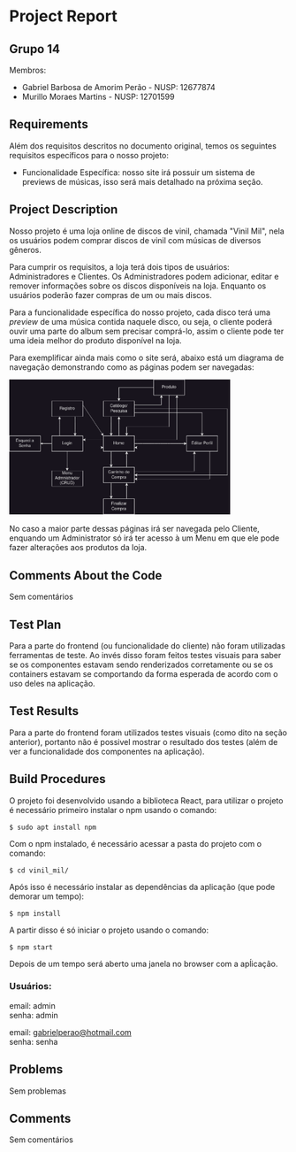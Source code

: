 # Project Report
## Grupo 14
Membros:  
- Gabriel Barbosa de Amorim Perão - NUSP: 12677874
- Murillo Moraes Martins - NUSP: 12701599

## Requirements
Além dos requisitos descritos no documento original, temos os seguintes requisitos específicos para o nosso projeto:
- Funcionalidade Específica: nosso site irá possuir um sistema de previews de músicas, isso será mais detalhado na próxima seção.

## Project Description
Nosso projeto é uma loja online de discos de vinil, chamada "Vinil Mil", nela os usuários podem comprar discos de vinil com músicas de diversos gêneros.  
  
Para cumprir os requisitos, a loja terá dois tipos de usuários: Administradores e Clientes. Os Administradores podem adicionar, editar e remover informações sobre os discos disponíveis na loja. Enquanto os usuários poderão fazer compras de um ou mais discos.  
  
Para a funcionalidade específica do nosso projeto, cada disco terá uma _preview_ de uma música contida naquele disco, ou seja, o cliente poderá ouvir uma parte do album sem precisar comprá-lo, assim o cliente pode ter uma ideia melhor do produto disponível na loja. 
  
Para exemplificar ainda mais como o site será, abaixo está um diagrama de navegação demonstrando como as páginas podem ser navegadas:

<img src="NavigationDiagram.png" alt="Navigation Diagram" width="400">

No caso a maior parte dessas páginas irá ser navegada pelo Cliente, enquando um Administrator só irá ter acesso à um Menu em que ele pode fazer alterações aos produtos da loja.

## Comments About the Code
Sem comentários

## Test Plan
Para a parte do frontend (ou funcionalidade do cliente) não foram utilizadas ferramentas de teste. Ao invés disso foram feitos testes visuais para saber se os componentes estavam sendo renderizados corretamente ou se os containers estavam se comportando da forma esperada de acordo com o uso deles na aplicação.

## Test Results
Para a parte do frontend foram utilizados testes visuais (como dito na seção anterior), portanto não é possivel mostrar o resultado dos testes (além de ver a funcionalidade dos componentes na aplicação).

## Build Procedures
O projeto foi desenvolvido usando a biblioteca React, para utilizar o projeto é necessário primeiro instalar o npm usando o comando:
```
$ sudo apt install npm
```
Com o npm instalado, é necessário acessar a pasta do projeto com o comando:
```
$ cd vinil_mil/
```
Após isso é necessário instalar as dependências da aplicação (que pode demorar um tempo):
```
$ npm install
```
A partir disso é só iniciar o projeto usando o comando:
```
$ npm start
```
Depois de um tempo será aberto uma janela no browser com a apĺicação.

### Usuários:
email: admin  
senha: admin

email: gabrielperao@hotmail.com  
senha: senha

## Problems
Sem problemas

## Comments
Sem comentários
